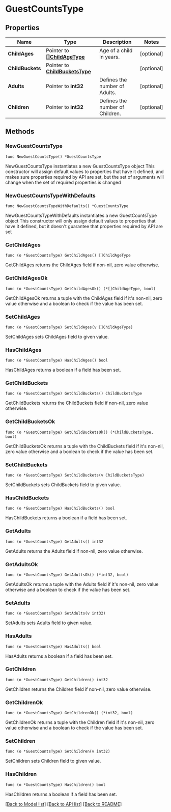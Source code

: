 # GuestCountsType

## Properties

Name | Type | Description | Notes
------------ | ------------- | ------------- | -------------
**ChildAges** | Pointer to [**[]ChildAgeType**](ChildAgeType.md) | Age of a child in years. | [optional] 
**ChildBuckets** | Pointer to [**ChildBucketsType**](ChildBucketsType.md) |  | [optional] 
**Adults** | Pointer to **int32** | Defines the number of Adults. | [optional] 
**Children** | Pointer to **int32** | Defines the number of Children. | [optional] 

## Methods

### NewGuestCountsType

`func NewGuestCountsType() *GuestCountsType`

NewGuestCountsType instantiates a new GuestCountsType object
This constructor will assign default values to properties that have it defined,
and makes sure properties required by API are set, but the set of arguments
will change when the set of required properties is changed

### NewGuestCountsTypeWithDefaults

`func NewGuestCountsTypeWithDefaults() *GuestCountsType`

NewGuestCountsTypeWithDefaults instantiates a new GuestCountsType object
This constructor will only assign default values to properties that have it defined,
but it doesn't guarantee that properties required by API are set

### GetChildAges

`func (o *GuestCountsType) GetChildAges() []ChildAgeType`

GetChildAges returns the ChildAges field if non-nil, zero value otherwise.

### GetChildAgesOk

`func (o *GuestCountsType) GetChildAgesOk() (*[]ChildAgeType, bool)`

GetChildAgesOk returns a tuple with the ChildAges field if it's non-nil, zero value otherwise
and a boolean to check if the value has been set.

### SetChildAges

`func (o *GuestCountsType) SetChildAges(v []ChildAgeType)`

SetChildAges sets ChildAges field to given value.

### HasChildAges

`func (o *GuestCountsType) HasChildAges() bool`

HasChildAges returns a boolean if a field has been set.

### GetChildBuckets

`func (o *GuestCountsType) GetChildBuckets() ChildBucketsType`

GetChildBuckets returns the ChildBuckets field if non-nil, zero value otherwise.

### GetChildBucketsOk

`func (o *GuestCountsType) GetChildBucketsOk() (*ChildBucketsType, bool)`

GetChildBucketsOk returns a tuple with the ChildBuckets field if it's non-nil, zero value otherwise
and a boolean to check if the value has been set.

### SetChildBuckets

`func (o *GuestCountsType) SetChildBuckets(v ChildBucketsType)`

SetChildBuckets sets ChildBuckets field to given value.

### HasChildBuckets

`func (o *GuestCountsType) HasChildBuckets() bool`

HasChildBuckets returns a boolean if a field has been set.

### GetAdults

`func (o *GuestCountsType) GetAdults() int32`

GetAdults returns the Adults field if non-nil, zero value otherwise.

### GetAdultsOk

`func (o *GuestCountsType) GetAdultsOk() (*int32, bool)`

GetAdultsOk returns a tuple with the Adults field if it's non-nil, zero value otherwise
and a boolean to check if the value has been set.

### SetAdults

`func (o *GuestCountsType) SetAdults(v int32)`

SetAdults sets Adults field to given value.

### HasAdults

`func (o *GuestCountsType) HasAdults() bool`

HasAdults returns a boolean if a field has been set.

### GetChildren

`func (o *GuestCountsType) GetChildren() int32`

GetChildren returns the Children field if non-nil, zero value otherwise.

### GetChildrenOk

`func (o *GuestCountsType) GetChildrenOk() (*int32, bool)`

GetChildrenOk returns a tuple with the Children field if it's non-nil, zero value otherwise
and a boolean to check if the value has been set.

### SetChildren

`func (o *GuestCountsType) SetChildren(v int32)`

SetChildren sets Children field to given value.

### HasChildren

`func (o *GuestCountsType) HasChildren() bool`

HasChildren returns a boolean if a field has been set.


[[Back to Model list]](../README.md#documentation-for-models) [[Back to API list]](../README.md#documentation-for-api-endpoints) [[Back to README]](../README.md)


